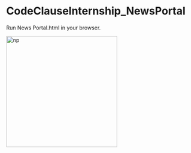 # CodeClauseInternship_NewsPortal
Run News Portal.html in your browser.

<img width="296" alt="np" src="https://github.com/sumairaawan98/CodeClauseInternship_News-Portal/assets/60813545/849efdcb-b556-43d8-9322-06cd7304dda5">

